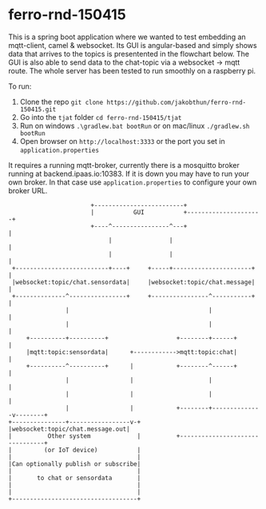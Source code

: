 # ferro-rnd-150415

This is a spring boot application where we wanted to test embedding an mqtt-client, camel & websocket. Its GUI is angular-based and simply shows data that arrives to the topics is presentented in the flowchart below. The GUI is also able to send data to the chat-topic via a websocket -> mqtt route. The whole server has been tested to run smoothly on a raspberry pi.

To run: 

1. Clone the repo `git clone https://github.com/jakobthun/ferro-rnd-150415.git`
2. Go into the `tjat` folder `cd ferro-rnd-150415/tjat`
3. Run on windows `.\gradlew.bat bootRun` or on mac/linux `./gradlew.sh bootRun`
4. Open browser on `http://localhost:3333` or the port you set in `application.properties`

It requires a running mqtt-broker, currently there is a mosquitto broker running at backend.ipaas.io:10383. If it is down you may have to run your own broker. In that case use `application.properties` to configure your own broker URL.

```
                       +-------------------------+                               
                       |           GUI           +---------------------+         
                       +----^----------------^---+                     |         
                            |                |                         |         
                            |                |                         |         
 +--------------------------+----+     +-----+----------------------+  |         
 |websocket:topic/chat.sensordata|     |websocket:topic/chat.message|  |         
 +--------------^----------------+     +----------------^-----------+  |         
                |                                       |              |         
                |                                       |              |         
     +----------+----------+                   +--------+------+       |         
     |mqtt:topic:sensordata|      +------------>mqtt:topic:chat|       |         
     +----------^----------+      |            +--------^------+       |         
                |                 |                     |              |         
                |                 |                     |              |         
                |                 |            +--------+--------------v--------+
+---------------+-----------------v-+          |websocket:topic/chat.message.out|
|          Other system             |          +--------------------------------+
|         (or IoT device)           |                                            
|                                   |                                            
|Can optionally publish or subscribe|                                            
|                                   |                                            
|       to chat or sensordata       |                                            
|                                   |                                            
|                                   |                                            
+-----------------------------------+                                            
```

